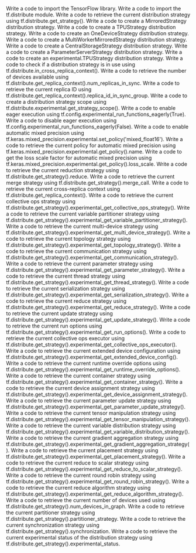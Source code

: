 Write a code to import the TensorFlow library.
Write a code to import the tf.distribute module.
Write a code to retrieve the current distribution strategy using tf.distribute.get_strategy().
Write a code to create a MirroredStrategy distribution strategy.
Write a code to create a TPUStrategy distribution strategy.
Write a code to create an OneDeviceStrategy distribution strategy.
Write a code to create a MultiWorkerMirroredStrategy distribution strategy.
Write a code to create a CentralStorageStrategy distribution strategy.
Write a code to create a ParameterServerStrategy distribution strategy.
Write a code to create an experimental.TPUStrategy distribution strategy.
Write a code to check if a distribution strategy is in use using tf.distribute.in_cross_replica_context().
Write a code to retrieve the number of devices available using tf.distribute.get_replica_context().num_replicas_in_sync.
Write a code to retrieve the current replica ID using tf.distribute.get_replica_context().replica_id_in_sync_group.
Write a code to create a distribution strategy scope using tf.distribute.experimental.get_strategy_scope().
Write a code to enable eager execution using tf.config.experimental_run_functions_eagerly(True).
Write a code to disable eager execution using tf.config.experimental_run_functions_eagerly(False).
Write a code to enable automatic mixed precision using tf.keras.mixed_precision.experimental.set_policy('mixed_float16').
Write a code to retrieve the current policy for automatic mixed precision using tf.keras.mixed_precision.experimental.get_policy().name.
Write a code to get the loss scale factor for automatic mixed precision using tf.keras.mixed_precision.experimental.get_policy().loss_scale.
Write a code to retrieve the current reduction strategy using tf.distribute.get_strategy().reduce.
Write a code to retrieve the current merge strategy using tf.distribute.get_strategy().merge_call.
Write a code to retrieve the current cross-replica context using tf.distribute.get_replica_context().
Write a code to retrieve the current collective ops strategy using tf.distribute.get_strategy().experimental_get_collective_ops_strategy().
Write a code to retrieve the current variable partitioner strategy using tf.distribute.get_strategy().experimental_get_variable_partitioner_strategy().
Write a code to retrieve the current multi-device strategy using tf.distribute.get_strategy().experimental_get_multi_device_strategy().
Write a code to retrieve the current topology strategy using tf.distribute.get_strategy().experimental_get_topology_strategy().
Write a code to retrieve the current communication strategy using tf.distribute.get_strategy().experimental_get_communication_strategy().
Write a code to retrieve the current parameter strategy using tf.distribute.get_strategy().experimental_get_parameter_strategy().
Write a code to retrieve the current thread strategy using tf.distribute.get_strategy().experimental_get_thread_strategy().
Write a code to retrieve the current serialization strategy using tf.distribute.get_strategy().experimental_get_serialization_strategy().
Write a code to retrieve the current reduce strategy using tf.distribute.get_strategy().experimental_get_reduce_strategy().
Write a code to retrieve the current update strategy using tf.distribute.get_strategy().experimental_get_update_strategy().
Write a code to retrieve the current run options using tf.distribute.get_strategy().experimental_get_run_options().
Write a code to retrieve the current collective ops executor using tf.distribute.get_strategy().experimental_get_collective_ops_executor().
Write a code to retrieve the current extended device configuration using tf.distribute.get_strategy().experimental_get_extended_device_config().
Write a code to retrieve the current runtime override options using tf.distribute.get_strategy().experimental_get_runtime_override_options().
Write a code to retrieve the current container strategy using tf.distribute.get_strategy().experimental_get_container_strategy().
Write a code to retrieve the current device assignment strategy using tf.distribute.get_strategy().experimental_get_device_assignment_strategy().
Write a code to retrieve the current parameter update strategy using tf.distribute.get_strategy().experimental_get_parameter_update_strategy().
Write a code to retrieve the current tensor manipulation strategy using tf.distribute.get_strategy().experimental_get_tensor_manipulation_strategy().
Write a code to retrieve the current variable distribution strategy using tf.distribute.get_strategy().experimental_get_variable_distribution_strategy().
Write a code to retrieve the current gradient aggregation strategy using tf.distribute.get_strategy().experimental_get_gradient_aggregation_strategy().
Write a code to retrieve the current placement strategy using tf.distribute.get_strategy().experimental_get_placement_strategy().
Write a code to retrieve the current reduce to scalar strategy using tf.distribute.get_strategy().experimental_get_reduce_to_scalar_strategy().
Write a code to retrieve the current round robin strategy using tf.distribute.get_strategy().experimental_get_round_robin_strategy().
Write a code to retrieve the current reduce algorithm strategy using tf.distribute.get_strategy().experimental_get_reduce_algorithm_strategy().
Write a code to retrieve the current number of devices used using tf.distribute.get_strategy().num_devices_in_graph.
Write a code to retrieve the current partitioner strategy using tf.distribute.get_strategy().partitioner_strategy.
Write a code to retrieve the current synchronization strategy using tf.distribute.get_strategy().synchronization.
Write a code to retrieve the current experimental status of the distribution strategy using tf.distribute.get_strategy().experimental_status.